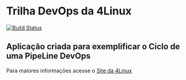# Trilha DevOps da 4Linux

<!-- Altere a Flag abaixo com sua URL do Travis -->
[![Build Status](https://travis-ci.com/lucasbsegura/DevOpsLab-HelloWorld.svg?branch=master)](https://travis-ci.com/lucasbsegura/DevOpsLab-HelloWorld)

## Aplicação criada para exemplificar o Ciclo de uma PipeLine DevOps


Para maiores informações acesse o [Site da 4Linux](https://www.4linux.com.br/cursos/devops)
